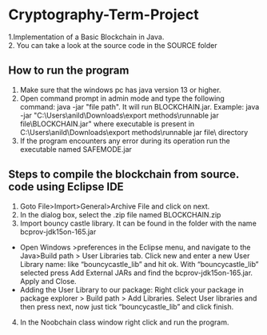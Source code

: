 # Cryptography-Term-Project
1.Implementation of a Basic Blockchain in Java. 
<br />
2. You can take a look at the source code in the SOURCE folder


## How to run the program
1. Make sure that the windows pc has java version 13 or higher.
2. Open command prompt in admin mode and type the following command: 
java -jar "file path". It will run BLOCKCHAIN.jar.
Example: java -jar "C:\Users\anild\Downloads\export methods\runnable jar file\BLOCKCHAIN.jar" where executable is present in C:\Users\anild\Downloads\export methods\runnable jar file\ directory
3. If the program encounters any error during its operation run the executable named SAFEMODE.jar


## Steps to compile the blockchain from source. code using Eclipse IDE


1. Goto File>Import>General>Archive File and click on next.
2. In the dialog box, select the .zip file named BLOCKCHAIN.zip
3. Import bouncy castle library. It can be found in the folder with the name bcprov-jdk15on-165.jar
*  Open Windows >preferences in the Eclipse menu, and navigate to the Java>Build path > User Libraries tab. Click new and enter a new User Library name: like “bouncycastle_lib” and hit ok. With “bouncycastle_lib” selected press Add External JARs and find the bcprov-jdk15on-165.jar. Apply and Close.
* Adding the User Library to our package: Right click your package in package explorer > Build path > Add Libraries. Select User libraries and then press next, now just tick “bouncycastle_lib” and click finish.
4. In the Noobchain class window right click and run the program.
